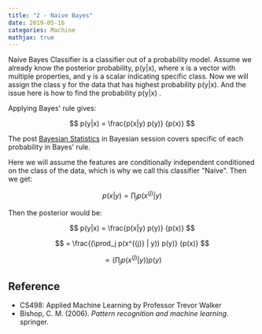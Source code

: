 ```yaml
---
title: "2 - Naive Bayes"
date: 2019-05-16
categories: Machine
mathjax: true
---
```




Naive Bayes Classifier is a classifier out of a probability model. Assume we already know the posterior probability, p(y|x), where x is a vector with multiple properties, and y is a scalar indicating  specific class. Now we will assign the class y for the data that has highest probability p(y|x)​. And the issue here is how to find the probability p(y|x) .

Applying Bayes' rule gives:

$$ p(y|x) = \frac{p(x|y) p(y)} {p(x)} $$

The post <a href ="<https://tonnykwon.github.io/blog/bayesian/2018-12-26-bayesian-statistics">Bayesian Statistics</a> in Bayesian session covers specific of each probability in Bayes' rule.



Here we will assume the features are conditionally independent conditioned on the class of the data, which is why we call this classifier "Naive". Then we get:

$$ p(x |y) = \prod_j p(x^{(j)} | y)  $$

Then the posterior would be:

$$ p(y|x) = \frac{p(x|y) p(y)} {p(x)} $$

$$ =  \frac{(\prod_j p(x^{(j)} | y))   p(y)} {p(x)} $$

$$ \propto (\prod_j p(x^{(j)} | y) ) p(y)$$







## Reference

- CS498: Applied Machine Learning by Professor Trevor Walker
- Bishop, C. M. (2006). *Pattern recognition and machine learning*. springer.

